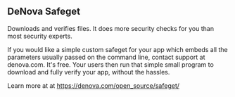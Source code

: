 
DeNova Safeget
--------------

Downloads and verifies files. It does more security checks for you
than most security experts.


If you would like a simple custom safeget for your app which embeds
all the parameters usually passed on the command line, contact
support at denova.com. It's free. Your users then run that simple small
program to download and fully verify your app, without the hassles.

Learn more at at https://denova.com/open_source/safeget/
